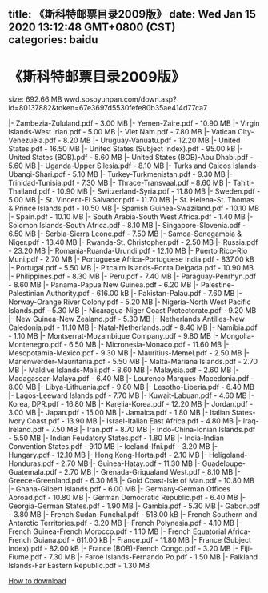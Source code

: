 
title: 《斯科特邮票目录2009版》
date: Wed Jan 15 2020 13:12:48 GMT+0800 (CST)    
categories: baidu
---

# 《斯科特邮票目录2009版》
size: 692.66 MB
 wwd.sosoyunpan.com/down.asp?id=80137882&token=67e3697d5530fefe80b35ae414d77ca7
 
|- Zambezia-Zululand.pdf - 3.00 MB
|- Yemen-Zaire.pdf - 10.90 MB
|- Virgin Islands-West Irian.pdf - 5.00 MB
|- Viet Nam.pdf - 7.80 MB
|- Vatican City-Venezuela.pdf - 8.20 MB
|- Uruguay-Vanuatu.pdf - 12.20 MB
|- United States.pdf - 16.50 MB
|- United States (Subject Index).pdf - 95.00 kB
|- United States (BOB).pdf - 5.60 MB
|- United States (BOB)-Abu Dhabi.pdf - 5.60 MB
|- Uganda-Upper Silesia.pdf - 8.10 MB
|- Turks and Caicos Islands-Ubangi-Shari.pdf - 5.10 MB
|- Turkey-Turkmenistan.pdf - 9.30 MB
|- Trinidad-Tunisia.pdf - 7.30 MB
|- Thrace-Transvaal.pdf - 8.60 MB
|- Tahiti-Thailand.pdf - 10.90 MB
|- Switzerland-Syria.pdf - 11.80 MB
|- Sweden.pdf - 5.00 MB
|- St. Vincent-El Salvador.pdf - 11.70 MB
|- St. Helena-St. Thomas & Prince Islands.pdf - 10.50 MB
|- Spanish Guinea-Swaziland.pdf - 10.10 MB
|- Spain.pdf - 10.10 MB
|- South Arabia-South West Africa.pdf - 1.40 MB
|- Solomon Islands-South Africa.pdf - 8.10 MB
|- Singapore-Slovenia.pdf - 6.50 MB
|- Serbia-Sierra Leone.pdf - 7.50 MB
|- Samoa-Senegambia & Niger.pdf - 13.40 MB
|- Rwanda-St. Christopher.pdf - 2.50 MB
|- Russia.pdf - 23.20 MB
|- Romania-Ruanda-Urundi.pdf - 12.10 MB
|- Puerto Rico-Rio Muni.pdf - 2.70 MB
|- Portuguese Africa-Portuguese India.pdf - 837.00 kB
|- Portugal.pdf - 5.50 MB
|- Pitcairn Islands-Ponta Delgada.pdf - 10.90 MB
|- Philippines.pdf - 8.30 MB
|- Peru.pdf - 7.40 MB
|- Paraguay-Penrhyn.pdf - 8.60 MB
|- Panama-Papua New Guinea.pdf - 6.20 MB
|- Palestine-Palestinian Authority.pdf - 616.00 kB
|- Pakistan-Palau.pdf - 7.60 MB
|- Norway-Orange River Colony.pdf - 5.20 MB
|- Nigeria-North West Pacific Islands.pdf - 5.30 MB
|- Nicaragua-Niger Coast Protectorate.pdf - 9.20 MB
|- New Guinea-New Zealand.pdf - 5.30 MB
|- Netherlands Antilles-New Caledonia.pdf - 11.10 MB
|- Natal-Netherlands.pdf - 8.40 MB
|- Namibia.pdf - 1.10 MB
|- Montserrat-Mozambique Company.pdf - 9.80 MB
|- Mongolia-Montenegro.pdf - 6.50 MB
|- Micronesia-Monaco.pdf - 11.60 MB
|- Mesopotamia-Mexico.pdf - 9.30 MB
|- Mauritius-Memel.pdf - 2.50 MB
|- Marienwerder-Mauritania.pdf - 5.50 MB
|- Malta-Mariana Islands.pdf - 2.70 MB
|- Maldive Islands-Mali.pdf - 8.60 MB
|- Malaysia.pdf - 2.60 MB
|- Madagascar-Malaya.pdf - 6.40 MB
|- Lourenco Marques-Macedonia.pdf - 8.00 MB
|- Libya-Lithuania.pdf - 9.80 MB
|- Lesotho-Liberia.pdf - 6.40 MB
|- Lagos-Leeward Islands.pdf - 7.70 MB
|- Kuwait-Labuan.pdf - 4.60 MB
|- Korea, DPR.pdf - 16.80 MB
|- Karelia-Korea.pdf - 12.20 MB
|- Jordan.pdf - 3.00 MB
|- Japan.pdf - 15.00 MB
|- Jamaica.pdf - 1.80 MB
|- Italian States-Ivory Coast.pdf - 13.90 MB
|- Israel-Italian East Africa.pdf - 4.80 MB
|- Iraq-Ireland.pdf - 7.50 MB
|- Iran.pdf - 8.70 MB
|- Indo-China-Ionian Islands.pdf - 5.50 MB
|- Indian Feudatory States.pdf - 1.80 MB
|- India-Indian Convention States.pdf - 9.10 MB
|- Iceland-Ifni.pdf - 3.20 MB
|- Hungary.pdf - 12.10 MB
|- Hong Kong-Horta.pdf - 2.10 MB
|- Heligoland-Honduras.pdf - 2.70 MB
|- Guinea-Hatay.pdf - 11.30 MB
|- Guadeloupe-Guatemala.pdf - 2.70 MB
|- Grenada-Griqualand West.pdf - 8.10 MB
|- Greece-Greenland.pdf - 6.30 MB
|- Gold Coast-Isle of Man.pdf - 10.80 MB
|- Ghana-Gilbert Islands.pdf - 6.00 MB
|- Germany-German Offices Abroad.pdf - 10.80 MB
|- German Democratic Republic.pdf - 6.40 MB
|- Georgia-German States.pdf - 1.90 MB
|- Gambia.pdf - 5.30 MB
|- Gabon.pdf - 3.80 MB
|- French Sudan-Funchal.pdf - 518.00 kB
|- French Southern and Antarctic Territories.pdf - 3.20 MB
|- French Polynesia.pdf - 4.10 MB
|- French Guinea-French Morocco.pdf - 1.10 MB
|- French Equatorial Africa-French Guiana.pdf - 611.00 kB
|- France.pdf - 11.80 MB
|- France (Subject Index).pdf - 82.00 kB
|- France (BOB)-French Congo.pdf - 3.20 MB
|- Fiji-Fiume.pdf - 7.30 MB
|- Faroe Islands-Fernando Po.pdf - 1.50 MB
|- Falkland Islands-Far Eastern Republic.pdf - 1.30 MB

[How to download](https://bpcam.bemobtrk.com/go/2ceec3aa-1ca2-46d6-b9ff-aaa5c184517c?jno=270)